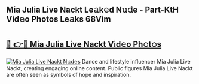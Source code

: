 ## Mia Julia Live Nackt Le𝚊k𝚎d N𝚞𝚍e - Part-KtH Vid𝚎o Photos Le𝚊ks 68Vim

# <h2><a href="http://fb03czo.evod.top/?m=Mia+Julia+Live+Nackt">🔗 👉🔴 Mia Julia Live Nackt Vid𝚎o Ph𝚘t𝚘s</a></h2>

[![Mia Julia Live Nackt N𝚞d𝚎s](https://i.imgur.com/8V9OHl7.gif)](http://fb03czo.evod.top/?m=Mia+Julia+Live+Nackt)
Dance and lifestyle influencer Mia Julia Live Nackt, creating engaging online content. Public figures Mia Julia Live Nackt are often seen as symbols of hope and inspiration. 
